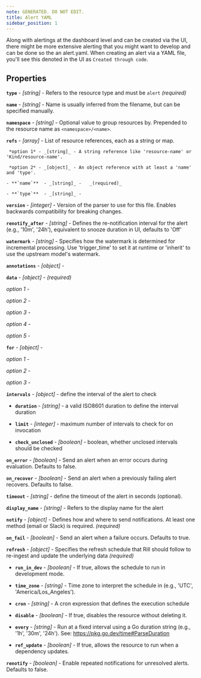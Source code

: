 ```yaml
---
note: GENERATED. DO NOT EDIT.
title: Alert YAML
sidebar_position: 1
---
```


Along with alertings at the dashboard level and can be created via the UI, there might be more extensive alerting that you might want to develop and can be done so the an alert.yaml. When creating an alert via a YAML file, you'll see this denoted in the UI as `Created through code`.

## Properties


**`type`**  - _[string]_ - Refers to the resource type and must be `alert`  _(required)_

**`name`**  - _[string]_ - Name is usually inferred from the filename, but can be specified manually. 

**`namespace`**  - _[string]_ - Optional value to group resources by. Prepended to the resource name as `<namespace>/<name>`. 

**`refs`**  - _[array]_ - List of resource references, each as a string or map. 

     *option 1* - _[string]_ - A string reference like 'resource-name' or 'Kind/resource-name'.

     *option 2* - _[object]_ - An object reference with at least a 'name' and 'type'.

    - **`name`**  - _[string]_ -   _(required)_

    - **`type`**  - _[string]_ -  

**`version`**  - _[integer]_ - Version of the parser to use for this file. Enables backwards compatibility for breaking changes. 

**`renotify_after`**  - _[string]_ - Defines the re-notification interval for the alert (e.g., '10m', '24h'), equivalent to snooze duration in UI, defaults to 'Off' 

**`watermark`**  - _[string]_ - Specifies how the watermark is determined for incremental processing.
Use 'trigger_time' to set it at runtime or 'inherit' to use the upstream model's watermark. 

**`annotations`**  - _[object]_ -  

**`data`**  - _[object]_ -   _(required)_

   *option 1* - 

   *option 2* - 

   *option 3* - 

   *option 4* - 

   *option 5* - 

**`for`**  - _[object]_ -  

   *option 1* - 

   *option 2* - 

   *option 3* - 

**`intervals`**  - _[object]_ - define the interval of the alert to check 

  - **`duration`**  - _[string]_ - a valid ISO8601 duration to define the interval duration 

  - **`limit`**  - _[integer]_ - maximum number of intervals to check for on invocation 

  - **`check_unclosed`**  - _[boolean]_ - boolean, whether unclosed intervals should be checked 

**`on_error`**  - _[boolean]_ - Send an alert when an error occurs during evaluation. Defaults to false. 

**`on_recover`**  - _[boolean]_ - Send an alert when a previously failing alert recovers. Defaults to false. 

**`timeout`**  - _[string]_ - define the timeout of the alert in seconds (optional). 

**`display_name`**  - _[string]_ - Refers to the display name for the alert 

**`notify`**  - _[object]_ - Defines how and where to send notifications. At least one method (email or Slack) is required.  _(required)_

**`on_fail`**  - _[boolean]_ - Send an alert when a failure occurs. Defaults to true. 

**`refresh`**  - _[object]_ - Specifies the refresh schedule that Rill should follow to re-ingest and update the underlying data  _(required)_

  - **`run_in_dev`**  - _[boolean]_ - If true, allows the schedule to run in development mode. 

  - **`time_zone`**  - _[string]_ - Time zone to interpret the schedule in (e.g., 'UTC', 'America/Los_Angeles'). 

  - **`cron`**  - _[string]_ - A cron expression that defines the execution schedule 

  - **`disable`**  - _[boolean]_ - If true, disables the resource without deleting it. 

  - **`every`**  - _[string]_ - Run at a fixed interval using a Go duration string (e.g., '1h', '30m', '24h'). See: https://pkg.go.dev/time#ParseDuration 

  - **`ref_update`**  - _[boolean]_ - If true, allows the resource to run when a dependency updates. 

**`renotify`**  - _[boolean]_ - Enable repeated notifications for unresolved alerts. Defaults to false. 